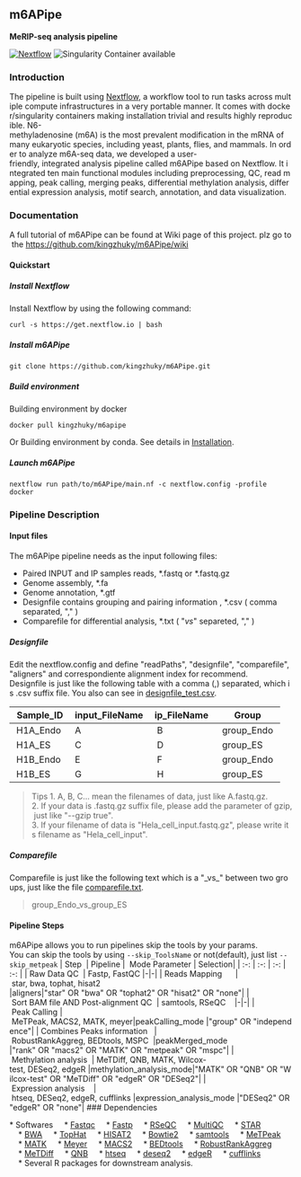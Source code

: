 
## m6APipe
**MeRIP-seq analysis pipeline**

[![Nextflow](https://img.shields.io/badge/nextflow-%E2%89%A50.32.0-brightgreen.svg)](https://www.nextflow.io/)
![Singularity Container available](https://img.shields.io/badge/singularity-available-7E4C74.svg)
### Introduction
The pipeline is built using [Nextflow](https://www.nextflow.io), a workflow tool to run tasks across multiple compute infrastructures in a very portable manner. It comes with docker/singularity containers making installation trivial and results highly reproducible. N6-methyladenosine (m6A) is the most prevalent modification in the mRNA of many eukaryotic species, including yeast, plants, flies, and mammals. In order to analyze m6A-seq data, we developed a user-friendly, integrated analysis pipeline called m6APipe based on Nextflow. It integrated ten main functional modules including preprocessing, QC, read mapping, peak calling, merging peaks, differential methylation analysis, differential expression analysis, motif search, annotation, and data visualization. 
### Documentation   
A full tutorial of m6APipe can be found at Wiki page of this project. plz go to the https://github.com/kingzhuky/m6APipe/wiki
#### Quickstart
##### Install Nextflow
Install Nextflow by using the following command:
```
curl -s https://get.nextflow.io | bash 
```
##### Install m6APipe
```
git clone https://github.com/kingzhuky/m6APipe.git
```
##### Build environment
Building environment by docker
```
docker pull kingzhuky/m6apipe
```
Or Building environment by conda. See details in [Installation](https://github.com/kingzhuky/m6APipe/wiki/Installation).
##### Launch m6APipe
```
nextflow run path/to/m6APipe/main.nf -c nextflow.config -profile docker
```
### Pipeline Description

#### Input files

The m6APipe pipeline needs as the input following files:
* Paired INPUT and IP samples reads, *.fastq or *.fastq.gz
* Genome assembly, *.fa
* Genome annotation, *.gtf
* Designfile contains grouping and pairing information , *.csv ( comma separated, "," ) 
* Comparefile for differential analysis, *.txt ( "_vs_" separeted, "," ) 


##### Designfile
Edit the nextflow.config and define "readPaths", "designfile", "comparefile", "aligners" and correspondiente alignment index for recommend.
Designfile is just like the following table with a comma (,) separated, which is .csv suffix file. You also can see in [designfile_test.csv]( https://github.com/kingzhuky/m6APipe/blob/master/test_data/designfile_test.csv).

| Sample_ID| input_FileName |ip_FileName |  Group |
| - | -| - | - |
| H1A_Endo | A | B | group_Endo |
| H1A_ES | C | D | group_ES |
| H1B_Endo | E | F | group_Endo |
| H1B_ES | G | H | group_ES |
>Tips
>1. A, B, C... mean the filenames of data, just like A.fastq.gz.
>2. If your data is .fastq.gz suffix file, please add the parameter of gzip, just like "--gzip true".
>3. If your filename of data is "Hela_cell_input.fastq.gz", please write its filename as "Hela_cell_input".

##### Comparefile
Comparefile is just like the following text which is a "\_vs\_" between two groups, just like the file [comparefile.txt](
https://github.com/kingzhuky/m6APipe/blob/master/test_data/comparefile.txt). 
>group_Endo_vs_group_ES


#### Pipeline Steps
m6APipe allows you to run pipelines skip the tools by your params.
You can skip the tools by using `--skip_ToolsName` or not(default), just list `--skip_metpeak`
| Step  | Pipeline |  Mode Parameter | Selection|
| :-: | :-: | :-: | :-: |
| Raw Data QC  | Fastp, FastQC                                                     |-|-|
| Reads Mapping      | star, bwa, tophat, hisat2                               |aligners|"star" OR "bwa" OR "tophat2" OR "hisat2" OR "none"|
| Sort BAM file AND Post-alignment QC  | samtools, RSeQC               |-|-|
| Peak Calling | MeTPeak, MACS2, MATK, meyer|peakCalling_mode |"group" OR "independence"|
| Combines Peaks information   | RobustRankAggreg, BEDtools, MSPC  |peakMerged_mode |"rank" OR "macs2" OR "MATK" OR "metpeak" OR "mspc"|
| Methylation analysis  | MeTDiff, QNB, MATK, Wilcox-test, DESeq2, edgeR |methylation_analysis_mode|"MATK" OR "QNB" OR "Wilcox-test" OR "MeTDiff" OR "edgeR" OR "DESeq2"|
| Expression analysis    | htseq, DESeq2, edgeR, cufflinks |expression_analysis_mode |"DESeq2" OR "edgeR" OR "none"|
### Dependencies

* Softwares
    * [Fastqc](http://www.bioinformatics.babraham.ac.uk/projects/fastqc/)
    * [Fastp](https://github.com/OpenGene/fastp)
    * [RSeQC](http://rseqc.sourceforge.net/)
    * [MultiQC](https://multiqc.info/)
    * [STAR](https://github.com/alexdobin/STAR)
    * [BWA](https://github.com/lh3/bwa)
    * [TopHat](https://ccb.jhu.edu/software/tophat/)
    * [HISAT2](https://ccb.jhu.edu/software/hisat2/)
    * [Bowtie2](https://github.com/BenLangmead/bowtie2)
    * [samtools](http://www.htslib.org/)
    * [MeTPeak](https://github.com/compgenomics/MeTPeak)
    * [MATK](http://matk.renlab.org)
    * [Meyer]()
    * [MACS2](https://github.com/taoliu/MACS)
    * [BEDtools](https://bedtools.readthedocs.io/en/latest/index.html)
    * [RobustRankAggreg](https://cran.r-project.org/web/packages/RobustRankAggreg/index.html)
    * [MeTDiff](https://github.com/compgenomics/MeTDiff)
    * [QNB](https://cran.r-project.org/src/contrib/Archive/QNB/)
    * [htseq](https://github.com/simon-anders/htseq)
    * [deseq2](http://bioconductor.org/packages/DESeq2/)
    * [edgeR](http://bioconductor.org/packages/edgeR/)
    * [cufflinks](http://cole-trapnell-lab.github.io/cufflinks/)
    * Several R packages for downstream analysis.

